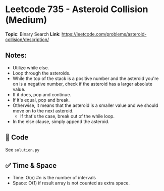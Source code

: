 # Leetcode 735 - Asteroid Collision (Medium)

**Topic**: Binary Search
**Link**: https://leetcode.com/problems/asteroid-collision/description/

## Notes: 
 - Utilize while else. 
 - Loop through the asteroids. 
 - While the top of the stack is a positive number and the asteroid you're on is a negative number, check if the asteroid has a larger absolute value. 
 - If it does, pop and continue. 
 - If it's equal, pop and break.
 - Otherwise, it means that the asteroid is a smaller value and we should move on to the next asteroid.
    - If that's the case, break out of the while loop.
 - In the else clause, simply append the asteroid. 


## 🧪 Code
See `solution.py`

## ✅ Time & Space
- Time: O(n) #n is the number of intervals
- Space: O(1) if result array is not counted as extra space. 